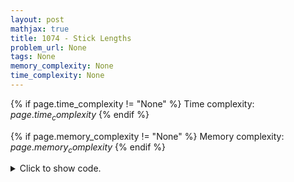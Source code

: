 ```yaml
---
layout: post
mathjax: true
title: 1074 - Stick Lengths
problem_url: None
tags: None
memory_complexity: None
time_complexity: None
---
```




{% if page.time_complexity != "None" %}
Time complexity: ${{ page.time_complexity }}$
{% endif %}

{% if page.memory_complexity != "None" %}
Memory complexity: ${{ page.memory_complexity }}$
{% endif %}

<details>
<summary>
<p style="display:inline">Click to show code.</p>
</summary>
```cpp
{% raw %}
using namespace std;
using ll = long long;
using vll = vector<ll>;
int main(void)
{
    int n;
    cin >> n;
    vll p(n);
    for (auto &pi : p)
        cin >> pi;
    sort(p.begin(), p.end());
    int pivot = p[n / 2];
    cout << accumulate(p.begin(), p.end(), 0LL, [pivot](ll acc, ll x) {
        return acc + abs(pivot - x);
    }) << endl;
    return 0;
}

{% endraw %}
```
</details>

